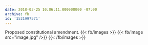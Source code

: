 ```yaml
---
date: 2018-03-25 10:06:11.000000000 -07:00
archive: fb
id: '1521997571'
---
```


Proposed constitutional amendment.
{{< fb/images >}}
{{< fb/image src="image.jpg" />}}
{{< /fb/images >}}
